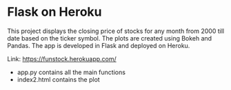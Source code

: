 # Flask on Heroku

This project displays the closing price of stocks for any month from 2000 till date based on the ticker symbol.
The plots are created using Bokeh and Pandas.
The app is developed in Flask and deployed on Heroku.

Link: https://funstock.herokuapp.com/

- app.py contains all the main functions
- index2.html contains the plot
